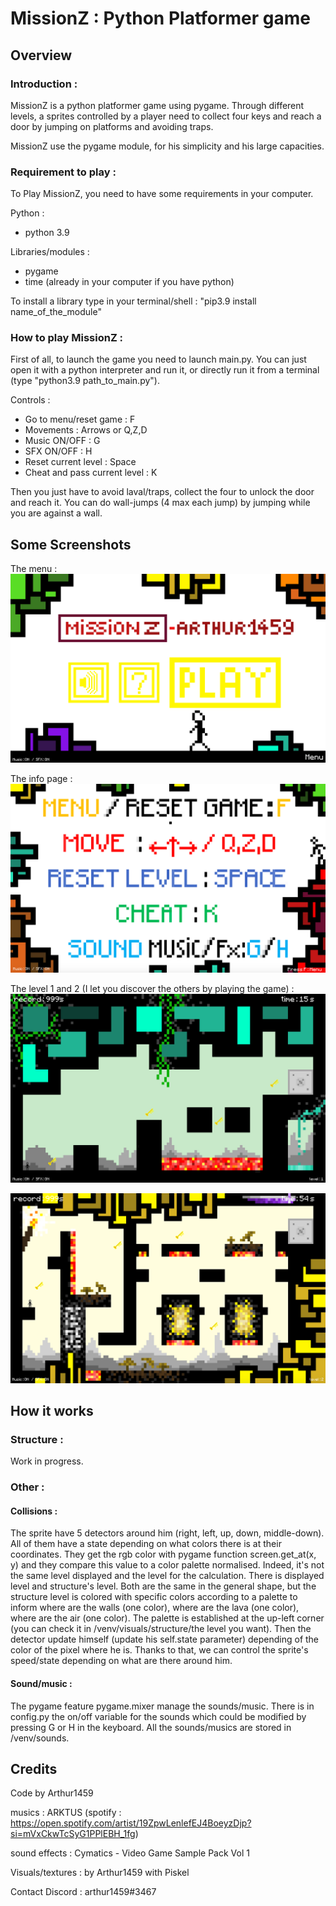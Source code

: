 # MissionZ : Python Platformer game #

## Overview
### Introduction : 

MissionZ is a python platformer game using pygame. Through different levels, a sprites controlled
by a player need to collect four keys and reach a door by jumping on platforms and avoiding traps.

MissionZ use the pygame module, for his simplicity and his large capacities.

### Requirement to play :

To Play MissionZ, you need to have some requirements in your computer.

Python :
- python 3.9

Libraries/modules :
- pygame
- time (already in your computer if you have python)

To install a library type in your terminal/shell :
"pip3.9 install name_of_the_module"

### How to play MissionZ :

First of all, to launch the game you need to launch main.py.
You can just open it with a python interpreter and run it, or directly run it from a terminal
(type "python3.9 path_to_main.py").

Controls :
- Go to menu/reset game : F
- Movements : Arrows or Q,Z,D
- Music ON/OFF : G
- SFX ON/OFF : H
- Reset current level : Space
- Cheat and pass current level : K

Then you just have to avoid laval/traps, collect the four to unlock the door and reach it.
You can do wall-jumps (4 max each jump) by jumping while you are against a wall.

## Some Screenshots
The menu :
![Menu](screenshots/menu.png)

The info page :
![Info](screenshots/infoback.png)

The level 1 and 2 (I let you discover the others by playing the game) :
![lvl1](screenshots/lvl1.png)

![lvl2](screenshots/lvl2.png)

## How it works

### Structure :

Work in progress.

### Other :

#### Collisions : 
The sprite have 5 detectors around him (right, left, up, down, middle-down).
All of them have a state depending on what colors there is at their coordinates. They get the rgb color
with pygame function screen.get_at(x, y) and they compare this value to a color palette normalised.
Indeed, it's not the same level displayed and the level for the calculation. There is displayed level and structure's level.
Both are the same in the general shape, but the structure level is colored with specific colors according to a palette to
inform where are the walls (one color), where are the lava (one color), where are the air (one color). The palette is established
at the up-left corner (you can check it in /venv/visuals/structure/the level you want).
Then the detector update himself (update his self.state parameter) depending of the color of the pixel where he is.
Thanks to that, we can control the sprite's speed/state depending on what are there around him.

#### Sound/music :
The pygame feature pygame.mixer manage the sounds/music. There is in config.py the on/off variable
for the sounds which could be modified by pressing G or H in the keyboard. All the sounds/musics are
stored in /venv/sounds.

## Credits

Code by Arthur1459

musics : ARKTUS (spotify : https://open.spotify.com/artist/19ZpwLenlefEJ4BoeyzDjp?si=mVxCkwTcSyG1PPlEBH_1fg)

sound effects : Cymatics - Video Game Sample Pack Vol 1

Visuals/textures : by Arthur1459 with Piskel

Contact Discord : arthur1459#3467